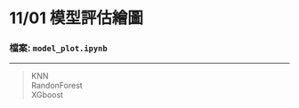 # 11/01  模型評估繪圖
### 檔案: `model_plot.ipynb`
  ***** *****
  >KNN <br>
  >RandonForest <br>
  >XGboost <br>

